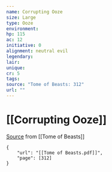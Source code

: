 ```yaml
---
name: Corrupting Ooze
size: Large
type: Ooze
environment: 
hp: 115
ac: 12
initiative: 0
alignment: neutral evil
legendary: 
lair: 
unique: 
cr: 5
tags: 
source: "Tome of Beasts: 312"
url: ""
---
```

# [[Corrupting Ooze]]

[Source](zotero://open-pdf/library/items/ULEQWHJM?page=312) from [[Tome of Beasts]]

```pdf
{
	"url": "[[Tome of Beasts.pdf]]",
	"page": [312]
}
```

